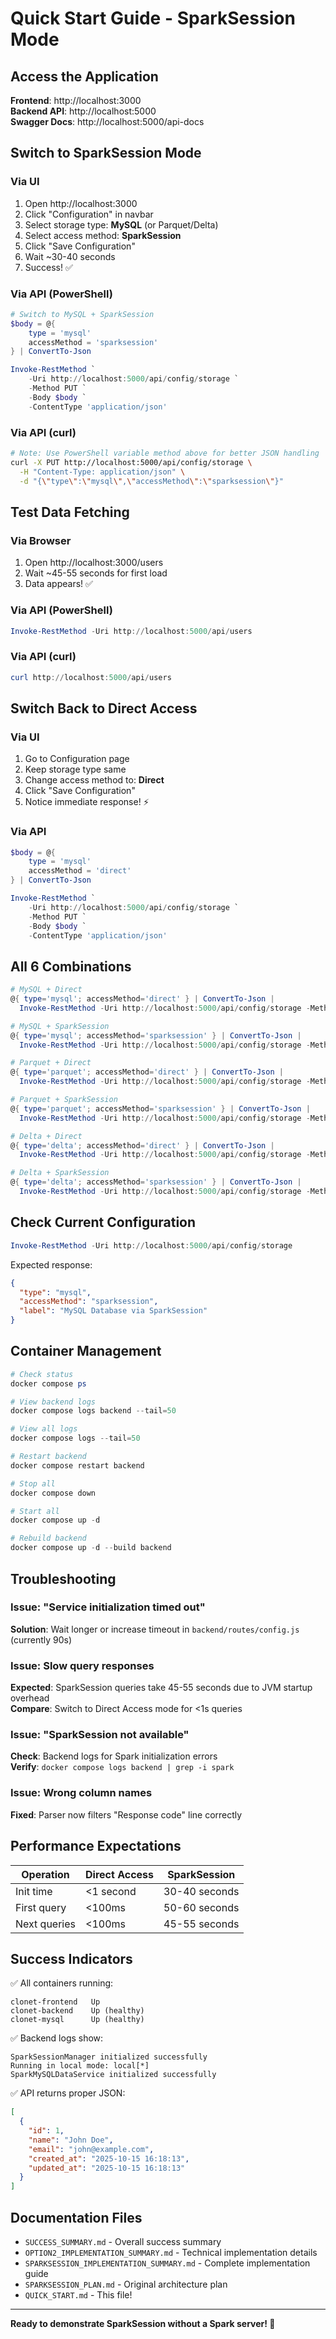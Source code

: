 # Quick Start Guide - SparkSession Mode

## Access the Application

**Frontend**: http://localhost:3000  
**Backend API**: http://localhost:5000  
**Swagger Docs**: http://localhost:5000/api-docs

## Switch to SparkSession Mode

### Via UI
1. Open http://localhost:3000
2. Click "Configuration" in navbar
3. Select storage type: **MySQL** (or Parquet/Delta)
4. Select access method: **SparkSession**
5. Click "Save Configuration"
6. Wait ~30-40 seconds
7. Success! ✅

### Via API (PowerShell)
```powershell
# Switch to MySQL + SparkSession
$body = @{ 
    type = 'mysql'
    accessMethod = 'sparksession' 
} | ConvertTo-Json

Invoke-RestMethod `
    -Uri http://localhost:5000/api/config/storage `
    -Method PUT `
    -Body $body `
    -ContentType 'application/json'
```

### Via API (curl)
```bash
# Note: Use PowerShell variable method above for better JSON handling
curl -X PUT http://localhost:5000/api/config/storage \
  -H "Content-Type: application/json" \
  -d "{\"type\":\"mysql\",\"accessMethod\":\"sparksession\"}"
```

## Test Data Fetching

### Via Browser
1. Open http://localhost:3000/users
2. Wait ~45-55 seconds for first load
3. Data appears! ✅

### Via API (PowerShell)
```powershell
Invoke-RestMethod -Uri http://localhost:5000/api/users
```

### Via API (curl)
```powershell
curl http://localhost:5000/api/users
```

## Switch Back to Direct Access

### Via UI
1. Go to Configuration page
2. Keep storage type same
3. Change access method to: **Direct**
4. Click "Save Configuration"
5. Notice immediate response! ⚡

### Via API
```powershell
$body = @{ 
    type = 'mysql'
    accessMethod = 'direct' 
} | ConvertTo-Json

Invoke-RestMethod `
    -Uri http://localhost:5000/api/config/storage `
    -Method PUT `
    -Body $body `
    -ContentType 'application/json'
```

## All 6 Combinations

```powershell
# MySQL + Direct
@{ type='mysql'; accessMethod='direct' } | ConvertTo-Json | 
  Invoke-RestMethod -Uri http://localhost:5000/api/config/storage -Method PUT -ContentType 'application/json'

# MySQL + SparkSession  
@{ type='mysql'; accessMethod='sparksession' } | ConvertTo-Json | 
  Invoke-RestMethod -Uri http://localhost:5000/api/config/storage -Method PUT -ContentType 'application/json'

# Parquet + Direct
@{ type='parquet'; accessMethod='direct' } | ConvertTo-Json | 
  Invoke-RestMethod -Uri http://localhost:5000/api/config/storage -Method PUT -ContentType 'application/json'

# Parquet + SparkSession
@{ type='parquet'; accessMethod='sparksession' } | ConvertTo-Json | 
  Invoke-RestMethod -Uri http://localhost:5000/api/config/storage -Method PUT -ContentType 'application/json'

# Delta + Direct
@{ type='delta'; accessMethod='direct' } | ConvertTo-Json | 
  Invoke-RestMethod -Uri http://localhost:5000/api/config/storage -Method PUT -ContentType 'application/json'

# Delta + SparkSession
@{ type='delta'; accessMethod='sparksession' } | ConvertTo-Json | 
  Invoke-RestMethod -Uri http://localhost:5000/api/config/storage -Method PUT -ContentType 'application/json'
```

## Check Current Configuration

```powershell
Invoke-RestMethod -Uri http://localhost:5000/api/config/storage
```

Expected response:
```json
{
  "type": "mysql",
  "accessMethod": "sparksession",
  "label": "MySQL Database via SparkSession"
}
```

## Container Management

```powershell
# Check status
docker compose ps

# View backend logs
docker compose logs backend --tail=50

# View all logs
docker compose logs --tail=50

# Restart backend
docker compose restart backend

# Stop all
docker compose down

# Start all
docker compose up -d

# Rebuild backend
docker compose up -d --build backend
```

## Troubleshooting

### Issue: "Service initialization timed out"
**Solution**: Wait longer or increase timeout in `backend/routes/config.js` (currently 90s)

### Issue: Slow query responses
**Expected**: SparkSession queries take 45-55 seconds due to JVM startup overhead  
**Compare**: Switch to Direct Access mode for <1s queries

### Issue: "SparkSession not available"
**Check**: Backend logs for Spark initialization errors  
**Verify**: `docker compose logs backend | grep -i spark`

### Issue: Wrong column names
**Fixed**: Parser now filters "Response code" line correctly

## Performance Expectations

| Operation | Direct Access | SparkSession |
|-----------|--------------|--------------|
| Init time | <1 second | 30-40 seconds |
| First query | <100ms | 50-60 seconds |
| Next queries | <100ms | 45-55 seconds |

## Success Indicators

✅ All containers running:
```
clonet-frontend   Up
clonet-backend    Up (healthy)
clonet-mysql      Up (healthy)
```

✅ Backend logs show:
```
SparkSessionManager initialized successfully
Running in local mode: local[*]
SparkMySQLDataService initialized successfully
```

✅ API returns proper JSON:
```json
[
  {
    "id": 1,
    "name": "John Doe",
    "email": "john@example.com",
    "created_at": "2025-10-15 16:18:13",
    "updated_at": "2025-10-15 16:18:13"
  }
]
```

## Documentation Files

- `SUCCESS_SUMMARY.md` - Overall success summary
- `OPTION2_IMPLEMENTATION_SUMMARY.md` - Technical implementation details
- `SPARKSESSION_IMPLEMENTATION_SUMMARY.md` - Complete implementation guide
- `SPARKSESSION_PLAN.md` - Original architecture plan
- `QUICK_START.md` - This file!

---

**Ready to demonstrate SparkSession without a Spark server! 🚀**

